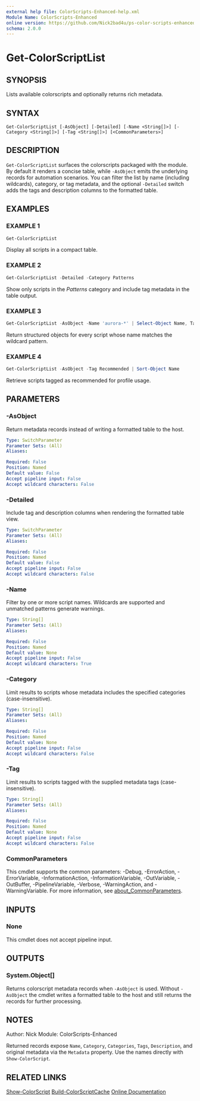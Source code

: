 ```yaml
---
external help file: ColorScripts-Enhanced-help.xml
Module Name: ColorScripts-Enhanced
online version: https://github.com/Nick2bad4u/ps-color-scripts-enhanced
schema: 2.0.0
---
```


# Get-ColorScriptList

## SYNOPSIS

Lists available colorscripts and optionally returns rich metadata.

## SYNTAX

```
Get-ColorScriptList [-AsObject] [-Detailed] [-Name <String[]>] [-Category <String[]>] [-Tag <String[]>] [<CommonParameters>]
```

## DESCRIPTION

`Get-ColorScriptList` surfaces the colorscripts packaged with the module. By default it renders a concise table, while `-AsObject` emits the underlying records for automation scenarios. You can filter the list by name (including wildcards), category, or tag metadata, and the optional `-Detailed` switch adds the tags and description columns to the formatted table.

## EXAMPLES

### EXAMPLE 1

```powershell
Get-ColorScriptList
```

Display all scripts in a compact table.

### EXAMPLE 2

```powershell
Get-ColorScriptList -Detailed -Category Patterns
```

Show only scripts in the _Patterns_ category and include tag metadata in the table output.

### EXAMPLE 3

```powershell
Get-ColorScriptList -AsObject -Name 'aurora-*' | Select-Object Name, Tags
```

Return structured objects for every script whose name matches the wildcard pattern.

### EXAMPLE 4

```powershell
Get-ColorScriptList -AsObject -Tag Recommended | Sort-Object Name
```

Retrieve scripts tagged as recommended for profile usage.

## PARAMETERS

### -AsObject

Return metadata records instead of writing a formatted table to the host.

```yaml
Type: SwitchParameter
Parameter Sets: (All)
Aliases:

Required: False
Position: Named
Default value: False
Accept pipeline input: False
Accept wildcard characters: False
```

### -Detailed

Include tag and description columns when rendering the formatted table view.

```yaml
Type: SwitchParameter
Parameter Sets: (All)
Aliases:

Required: False
Position: Named
Default value: False
Accept pipeline input: False
Accept wildcard characters: False
```

### -Name

Filter by one or more script names. Wildcards are supported and unmatched patterns generate warnings.

```yaml
Type: String[]
Parameter Sets: (All)
Aliases:

Required: False
Position: Named
Default value: None
Accept pipeline input: False
Accept wildcard characters: True
```

### -Category

Limit results to scripts whose metadata includes the specified categories (case-insensitive).

```yaml
Type: String[]
Parameter Sets: (All)
Aliases:

Required: False
Position: Named
Default value: None
Accept pipeline input: False
Accept wildcard characters: False
```

### -Tag

Limit results to scripts tagged with the supplied metadata tags (case-insensitive).

```yaml
Type: String[]
Parameter Sets: (All)
Aliases:

Required: False
Position: Named
Default value: None
Accept pipeline input: False
Accept wildcard characters: False
```

### CommonParameters

This cmdlet supports the common parameters: -Debug, -ErrorAction, -ErrorVariable, -InformationAction, -InformationVariable, -OutVariable, -OutBuffer, -PipelineVariable, -Verbose, -WarningAction, and -WarningVariable. For more information, see [about_CommonParameters](http://go.microsoft.com/fwlink/?LinkID=113216).

## INPUTS

### None

This cmdlet does not accept pipeline input.

## OUTPUTS

### System.Object[]

Returns colorscript metadata records when `-AsObject` is used. Without `-AsObject` the cmdlet writes a formatted table to the host and still returns the records for further processing.

## NOTES

Author: Nick
Module: ColorScripts-Enhanced

Returned records expose `Name`, `Category`, `Categories`, `Tags`, `Description`, and original metadata via the `Metadata` property. Use the names directly with `Show-ColorScript`.

## RELATED LINKS

[Show-ColorScript](Show-ColorScript.md)
[Build-ColorScriptCache](Build-ColorScriptCache.md)
[Online Documentation](https://github.com/Nick2bad4u/ps-color-scripts-enhanced)
